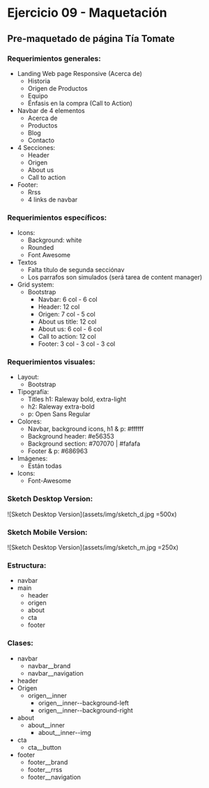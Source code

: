 # Ejercicio 09 - Maquetación

## Pre-maquetado de página Tía Tomate

### Requerimientos generales:

- Landing Web page Responsive (Acerca de)
    - Historia
    - Origen de Productos
    - Equipo
    - Énfasis en la compra (Call to Action)
- Navbar de 4 elementos
    - Acerca de
    - Productos
    - Blog
    - Contacto
- 4 Secciones:
    - Header
    - Origen
    - About us
    - Call to action
- Footer:
    - Rrss
    - 4 links de navbar

### Requerimientos específicos:

- Icons:
    - Background: white
    - Rounded
    - Font Awesome
- Textos
    - Falta título de segunda secciónav
    - Los parrafos son simulados (será tarea de content manager)
- Grid system:
    - Bootstrap
        - Navbar: 6 col - 6 col
        - Header: 12 col
        - Origen: 7 col - 5 col
        - About us title: 12 col
        - About us: 6 col - 6 col
        - Call to action: 12 col
        - Footer: 3 col - 3 col - 3 col

### Requerimientos visuales:

- Layout:
    - Bootstrap
- Tipografía:
    - Titles h1: Raleway bold, extra-light
    - h2: Raleway extra-bold
    - p: Open Sans Regular
- Colores:
    - Navbar, background icons, h1 & p: #ffffff
    - Background header: #e56353
    - Background section: #707070 | #fafafa
    - Footer & p: #686963
- Imágenes:
    - Están todas
- Icons:
    - Font-Awesome

### Sketch Desktop Version:
![Sketch Desktop Version](assets/img/sketch_d.jpg =500x)
### Sketch Mobile Version:
![Sketch Desktop Version](assets/img/sketch_m.jpg =250x)

### Estructura:

- navbar
- main
    - header
    - origen
    - about
    - cta
    - footer

### Clases:

- navbar
    - navbar__brand
    - navbar__navigation
- header
- Origen
    - origen__inner
        - origen__inner--background-left
        - origen__inner--background-right
- about
    - about__inner
        - about__inner--img
- cta
    - cta__button
- footer
    - footer__brand
    - footer__rrss
    - footer__navigation
